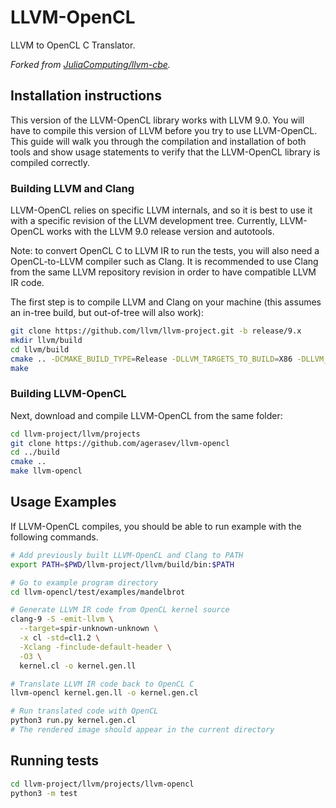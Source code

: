 # LLVM-OpenCL

LLVM to OpenCL C Translator.

*Forked from [JuliaComputing/llvm-cbe](https://github.com/JuliaComputing/llvm-cbe).*

## Installation instructions

This version of the LLVM-OpenCL library works with LLVM 9.0. You will have to compile this version of LLVM before you try to use LLVM-OpenCL. This guide will walk you through the compilation and installation of both tools and show usage statements to verify that the LLVM-OpenCL library is compiled correctly.

### Building LLVM and Clang

LLVM-OpenCL relies on specific LLVM internals, and so it is best to use it with a specific revision of the LLVM development tree. Currently, LLVM-OpenCL works with the LLVM 9.0 release version and autotools.

Note: to convert OpenCL C to LLVM IR to run the tests, you will also need a OpenCL-to-LLVM compiler such as Clang. It is recommended to use Clang from the same LLVM repository revision in order to have compatible LLVM IR code.

The first step is to compile LLVM and Clang on your machine (this assumes an in-tree build, but out-of-tree will also work):

```bash
git clone https://github.com/llvm/llvm-project.git -b release/9.x
mkdir llvm/build
cd llvm/build
cmake .. -DCMAKE_BUILD_TYPE=Release -DLLVM_TARGETS_TO_BUILD=X86 -DLLVM_ENABLE_PROJECTS=clang
make
```

### Building LLVM-OpenCL

Next, download and compile LLVM-OpenCL from the same folder:

```bash
cd llvm-project/llvm/projects
git clone https://github.com/agerasev/llvm-opencl
cd ../build
cmake ..
make llvm-opencl
```

## Usage Examples

If LLVM-OpenCL compiles, you should be able to run example with the following commands.

```bash
# Add previously built LLVM-OpenCL and Clang to PATH
export PATH=$PWD/llvm-project/llvm/build/bin:$PATH

# Go to example program directory
cd llvm-opencl/test/examples/mandelbrot

# Generate LLVM IR code from OpenCL kernel source
clang-9 -S -emit-llvm \
  --target=spir-unknown-unknown \
  -x cl -std=cl1.2 \
  -Xclang -finclude-default-header \
  -O3 \
  kernel.cl -o kernel.gen.ll

# Translate LLVM IR code back to OpenCL C
llvm-opencl kernel.gen.ll -o kernel.gen.cl

# Run translated code with OpenCL
python3 run.py kernel.gen.cl
# The rendered image should appear in the current directory
```

## Running tests

```bash
cd llvm-project/llvm/projects/llvm-opencl
python3 -m test
```

